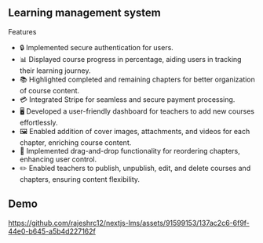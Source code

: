 ## Learning management system
Features
- 🔒 Implemented secure authentication for users.
- 📊 Displayed course progress in percentage, aiding users in tracking their learning journey.
- 📚 Highlighted completed and remaining chapters for better organization of course content.
- 💳 Integrated Stripe for seamless and secure payment processing.
- 🖥️ Developed a user-friendly dashboard for teachers to add new courses effortlessly.
- 🖼️ Enabled addition of cover images, attachments, and videos for each chapter, enriching course content.
- 📂 Implemented drag-and-drop functionality for reordering chapters, enhancing user control.
- ✏️ Enabled teachers to publish, unpublish, edit, and delete courses and chapters, ensuring content flexibility.

## Demo

https://github.com/rajeshrc12/nextjs-lms/assets/91599153/137ac2c6-6f9f-44e0-b645-a5b4d227162f
